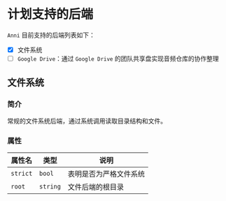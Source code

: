 # 计划支持的后端

`Anni` 目前支持的后端列表如下：

- [x] 文件系统
- [ ] `Google Drive`：通过 `Google Drive` 的团队共享盘实现音频仓库的协作整理

## 文件系统

### 简介

常规的文件系统后端，通过系统调用读取目录结构和文件。

### 属性

| 属性名   | 类型     | 说明                   |
| -------- | -------- | ---------------------- |
| `strict` | `bool`   | 表明是否为严格文件系统 |
| `root`   | `string` | 文件后端的根目录       |
